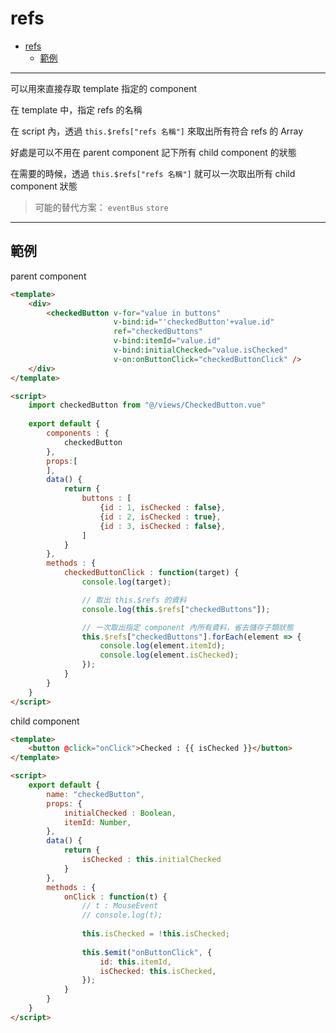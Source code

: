 # refs

- [refs](#refs)
  - [範例](#%e7%af%84%e4%be%8b)

---

可以用來直接存取 template 指定的 component

在 template 中，指定 refs 的名稱

在 script 內，透過 `this.$refs["refs 名稱"]` 來取出所有符合 refs 的 Array

好處是可以不用在 parent component 記下所有 child component 的狀態

在需要的時候，透過 `this.$refs["refs 名稱"]` 就可以一次取出所有 child component 狀態

> 可能的替代方案： `eventBus` `store`

---

## 範例

parent component

```html
<template>
    <div>
        <checkedButton v-for="value in buttons"
                       v-bind:id="'checkedButton'+value.id"
                       ref="checkedButtons"
                       v-bind:itemId="value.id" 
                       v-bind:initialChecked="value.isChecked" 
                       v-on:onButtonClick="checkedButtonClick" />
    </div>
</template>

<script>
    import checkedButton from "@/views/CheckedButton.vue"
    
    export default {
        components : {
            checkedButton
        },
        props:[
        ],
        data() {
            return {
                buttons : [
                    {id : 1, isChecked : false},
                    {id : 2, isChecked : true},
                    {id : 3, isChecked : false},
                ]
            }
        },
        methods : {
            checkedButtonClick : function(target) {
                console.log(target);

                // 取出 this.$refs 的資料
                console.log(this.$refs["checkedButtons"]);

                // 一次取出指定 component 內所有資料，省去儲存子類狀態
                this.$refs["checkedButtons"].forEach(element => {
                    console.log(element.itemId);                    
                    console.log(element.isChecked);                    
                });
            }
        }
    } 
</script>
```

child component

```html
<template>
    <button @click="onClick">Checked : {{ isChecked }}</button>
</template>

<script>
    export default {
        name: "checkedButton",
        props: {
            initialChecked : Boolean,
            itemId: Number,
        },
        data() {
            return {
                isChecked : this.initialChecked
            }
        },
        methods : {
            onClick : function(t) {
                // t : MouseEvent
                // console.log(t);
                
                this.isChecked = !this.isChecked;
                
                this.$emit("onButtonClick", {
                    id: this.itemId,
                    isChecked: this.isChecked,
                });
            }
        }
    }
</script>
```